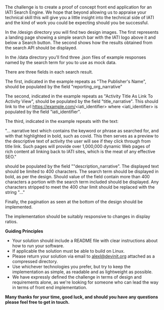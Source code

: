 The challenge is to create a proof of concept front end application for an IATI Search Engine. We hope that beyond allowing us to appraise your technical skill this will give you a little insight into the technical side of IATI and the kind of work you could be expecting should you be successful.

In the /design directory you will find two design images. The first represents a landing page showing a simple search bar with the IATI logo above it and below a Search button. The second shows how the results obtained from the search API should be displayed.

In the /data directory you'll find three .json files of example responses named by the search term for you to use as mock data.

There are three fields in each search result.

The first, indicated in the example repeats as "The Publisher's Name", should be populated by the field "reporting_org_narrative"

The second, indicated in the example repeats as "Activity Title As Link To Activity View", should be populated by the field "title_narrative". This should link to the url https://example.com/<iati_identifier> where <iati_identifier> is populated by the field "iati_identifier".

The third, indicated in the example repeats with the text:

"… narrative text which contains the keyword or phrase as searched for, and with that highlighted in bold, such as covid. This then serves as a preview to the descriptive text of activity the user will see if they click through from title link. Such pages will provide over 1,000,000 dynamic Web pages of rich content all linking back to IATI sites, which is the meat of any effective SEO."

should be populated by the field ""description_narrative". The displayed text should be limited to 400 characters. The search term should be displayed in bold, as per the design. Should value of the field contain more than 400 characters a portion with the search term included should be displayed. Any characters stripped to meet the 400 char limit should be replaced with the string "..."

Finally, the pagination as seen at the bottom of the design should be implemented.

The implementation should be suitably responsive to changes in display ratios.

**Guiding Principles**

- Your solution should include a README file with clear instructions
  about how to run your software.
- If applicable the solution must be able to build on Linux.
- Please return your solution via email to ​alexl@devinit.org​
  attached as a compressed directory.
- Use whichever technologies you prefer, but try to keep the
  implementation as simple, as readable and as lightweight as
  possible.
- We have expressly defined the challenge in terms of design and requirements alone, as we're looking for someone who can lead the way in terms of front end implementation.

**Many thanks for your time, good luck, and should you have any questions please feel free to get in touch.**
